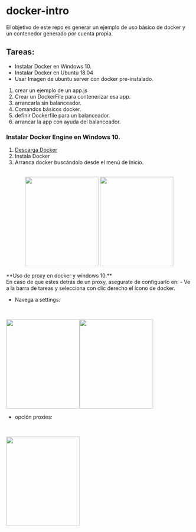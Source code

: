 # docker-intro
El objetivo de este repo es generar un ejemplo de uso básico de docker y un contenedor generado por cuenta propia. 
## Tareas: 
* Instalar Docker en Windows 10. 
* Instalar Docker en Ubuntu 18.04
* Usar Imagen de ubuntu server con docker pre-instalado. 
1. crear un ejemplo de un app.js 
2. Crear un DockerFile para contenerizar esa app.
3. arrancarla sin balanceador. 
4. Comandos básicos docker. 
5. definir Dockerfile para un balanceador. 
6. arrancar la app con ayuda del balanceador.
### Instalar Docker Engine en Windows 10.
1. [Descarga Docker](https://download.docker.com/win/stable/Docker%20for%20Windows%20Installer.exe)
2. Instala Docker
3. Arranca docker buscándolo desde el menú de Inicio.
<center><p><br><img src="https://docs.docker.com/docker-for-windows/images/docker-app-search.png" width="199px" height="242px" float="left">
<img src="https://docs.docker.com/docker-for-windows/images/docker-app-welcome.png" width="199px" height="242px" float="right"></p></center>
**Uso de proxy en docker y windows 10.**
<br>En caso de que estes detrás de un proxy, asegurate de configuarlo en: 
- Ve a la barra de tareas y selecciona con clic derecho el ícono de docker. 

- Navega a settings: 

<br><p><img src="https://docs.docker.com/docker-for-windows/images/whale-icon-systray-hidden.png" width="199px" height="242px" float="left"><img src="https://docs.docker.com/docker-for-windows/images/docker-menu-settings.png" width="199px" height="242px" float="right"></p>

- opción proxies: 

<br><p><img src="https://docs.docker.com/docker-for-windows/images/settings-proxies.png" width="199px" height="242px" float="left"></p>
